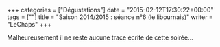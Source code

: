 +++
categories = ["Dégustations"]
date = "2015-02-12T17:30:22+00:00"
tags = [""] 
title = "Saison 2014/2015 : séance n°6 (le libournais)"
writer = "LeChaps"
+++

Malheureusement il ne reste aucune trace écrite de cette soirée...
